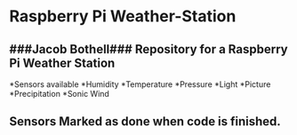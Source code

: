 # Raspberry Pi Weather-Station #
###Jacob Bothell###
Repository for a Raspberry Pi Weather Station
--
*Sensors available
  *Humidity
  *Temperature
  *Pressure
  *Light
  *Picture
  *Precipitation
  *Sonic Wind
  
Sensors Marked as done when code is finished.
--
